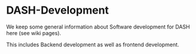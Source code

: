 DASH-Development
================

We keep some general information about Software development for DASH here (see wiki pages).

This includes Backend development as well as frontend development. 
